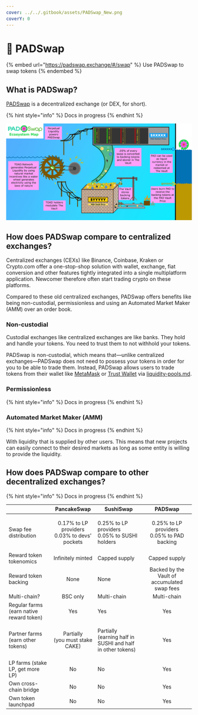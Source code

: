```yaml
---
cover: ../../.gitbook/assets/PADSwap_New.png
coverY: 0
---
```


# 🍄 PADSwap

{% embed url="https://padswap.exchange/#/swap" %}
Use PADSwap to swap tokens
{% endembed %}

## What is PADSwap?

[PADSwap](https://dapps.padswap.exchange) is a decentralized exchange (or DEX, for short).

{% hint style="info" %}
Docs in progress
{% endhint %}

![System Overview Written in a Fever Dream](<../../.gitbook/assets/TOAD PAD ECOSYSTEM MAP.jpg>)

## How does PADSwap compare to centralized exchanges?

Centralized exchanges (CEXs) like Binance, Coinbase, Kraken or Crypto.com offer a one-stop-shop solution with wallet, exchange, fiat conversion and other features tightly integrated into a single multiplatform application. Newcomer therefore often start trading crypto on these platforms.

Compared to these old centralized exchanges, PADSwap offers benefits like being non-custodial, permissionless and using an Automated Market Maker (AMM) over an order book.

### Non-custodial

Custodial exchanges like centralized exchanges are like banks. They hold and handle your tokens. You need to trust them to not withhold your tokens.

PADSwap is non-custodial, which means that—unlike centralized exchanges—PADSwap does not need to possess your tokens in order for you to be able to trade them. Instead, PADSwap allows users to trade tokens from their wallet like [MetaMask](https://metamask.io) or [Trust Wallet](https://trustwallet.com/de/) via [liquidity-pools.md](liquidity-pools.md "mention").

### Permissionless

{% hint style="info" %}
Docs in progress
{% endhint %}

### Automated Market Maker (AMM)

{% hint style="info" %}
Docs in progress
{% endhint %}

With liquidity that is supplied by other users. This means that new projects can easily connect to their desired markets as long as some entity is willing to provide the liquidity.

## How does PADSwap compare to other decentralized exchanges?

{% hint style="info" %}
Docs in progress
{% endhint %}

|                                          |                       PancakeSwap                      | SushiSwap                                                            |                        PADSwap                       |
| ---------------------------------------- | :----------------------------------------------------: | -------------------------------------------------------------------- | :--------------------------------------------------: |
| Swap fee distribution                    | <p>0.17% to LP providers<br>0.03% to devs' pockets</p> | <p>0.25% to LP providers<br>0.05% to SUSHI holders</p>               | <p>0.25% to LP providers<br>0.05% to PAD backing</p> |
| Reward token tokenomics                  |                    Infinitely minted                   | Capped supply                                                        |                     Capped supply                    |
| Reward token backing                     |                          None                          | None                                                                 |     Backed by the Vault of accumulated swap fees     |
| Multi-chain?                             |                        BSC only                        | Multi-chain                                                          |                      Multi-chain                     |
| Regular farms (earn native reward token) |                           Yes                          | Yes                                                                  |                          Yes                         |
| Partner farms (earn other tokens)        |        <p>Partially<br>(you must stake CAKE)</p>       | <p>Partially<br>(earning half in SUSHI and half in other tokens)</p> |                          Yes                         |
| LP farms (stake LP, get more LP)         |                           No                           | No                                                                   |                          Yes                         |
| Own cross-chain bridge                   |                           No                           | No                                                                   |                          Yes                         |
| Own token launchpad                      |                           No                           | No                                                                   |                          Yes                         |
